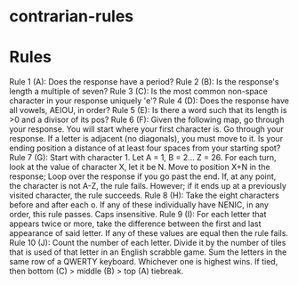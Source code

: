 # contrarian-rules

# Rules
Rule 1 (A): Does the response have a period?
Rule 2 (B): Is the response's length a multiple of seven?
Rule 3 (C): Is the most common non-space character in your response uniquely 'e'?
Rule 4 (D): Does the response have all vowels, AEIOU, in order?
Rule 5 (E): Is there a word such that its length is >0 and a divisor of its pos?
Rule 6 (F): Given the following map, go through your response. You will start where your first character is. Go through your response. If a letter is adjacent (no diagonals), you must move to it. Is your ending position a distance of at least four spaces from your starting spot?
Rule 7 (G): Start with character 1. Let A = 1, B = 2... Z = 26. For each turn, look at the value of character X, let it be N. Move to position X+N in the response; Loop over the response if you go past the end. If, at any point, the character is not A-Z, the rule fails. However; if it ends up at a previously visited character, the rule succeeds.
Rule 8 (H): Take the eight characters before and after each o. If any of these individually have NENIC, in any order, this rule passes. Caps insensitive.
Rule 9 (I): For each letter that appears twice or more, take the difference between the first and last appearance of said letter. If any of these values are equal then the rule fails.
Rule 10 (J): Count the number of each letter. Divide it by the number of tiles that is used of that letter in an English scrabble game. Sum the letters in the same row of a QWERTY keyboard. Whichever one is highest wins. If tied, then bottom (C) > middle (B) > top (A) tiebreak.
